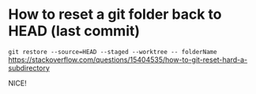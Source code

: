 # How to reset a git folder back to HEAD (last commit)

`git restore --source=HEAD --staged --worktree -- folderName`
https://stackoverflow.com/questions/15404535/how-to-git-reset-hard-a-subdirectory

NICE!
